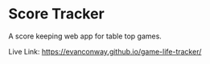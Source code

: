 # Score Tracker
A score keeping web app for table top games.

Live Link: https://evanconway.github.io/game-life-tracker/
